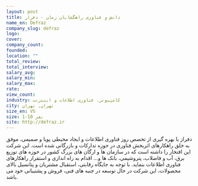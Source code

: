 ```yaml
---
layout: post
title: دانش و فناوری راهگشایان زمان - دفراز
name_en: Defraz
company_slug: defraz
logo: 
cover: 
company_count:
founded:
location: ""
total_review: 
total_interview: 
salary_avg: 
salary_min: 
salary_max: 
rate: 
view_count: 
industry: کامپیوتر، فناوری اطلاعات و اینترنت
city: تهران, تهران
size_en: VS
size: 1-10 نفر
site: http://defraz.ir
---
```


دفراز با بهره گیری از تخصص روز فناوری اطلاعات و ایجاد محیطی پویا و صمیمی، موفق به خلق راهکارهای اثربخش فناوری در حوزه تدارکات و بازرگانی شده است. این شرکت این افتخار را داشته است که در سازمان ها و ارگان های بزرگ کشور در حوزه های توزیع برق، آب و فاضلاب، پتروشیمی، بانک ها و... اقدام به راه اندازی و استقرار راهکارهای فناوری اطلاعات بنماید. با توجه به جایگاه رقابتی، استقبال مشتریان و پتانسیل بالای محصولات، این شرکت در حال توسعه در جنبه های فنی، فروش و پشتیبانی خود می باشد.

